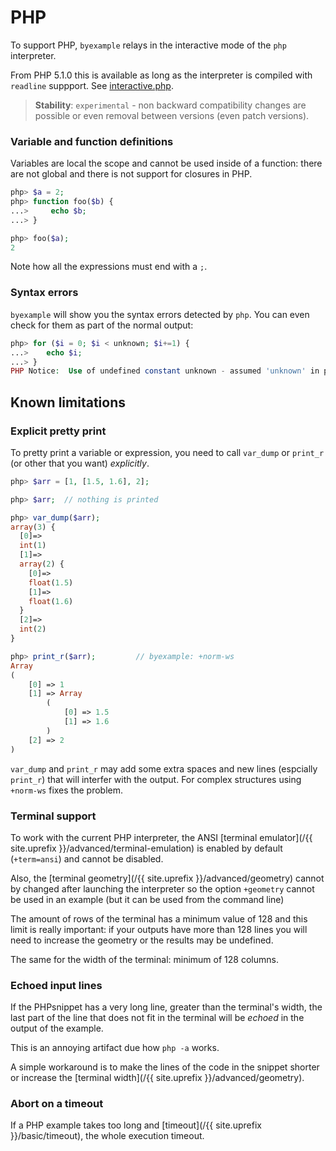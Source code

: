 # PHP

To support PHP, ``byexample`` relays in the interactive mode of the ``php``
interpreter.

From PHP 5.1.0 this is available as long as the interpreter is compiled with
``readline`` suppport. See [interactive.php](https://www.php.net/manual/en/features.commandline.interactive.php).

> **Stability**: ``experimental`` - non backward compatibility changes are
> possible or even removal between versions (even patch versions).

### Variable and function definitions

Variables are local the scope and cannot be used inside of a function:
there are not global and there is not support for closures in PHP.

```php
php> $a = 2;
php> function foo($b) {
...>     echo $b;
...> }

php> foo($a);
2
```

Note how all the expressions must end with a ``;``.

### Syntax errors

``byexample`` will show you the syntax errors detected by ``php``.
You can even check for them as part of the normal output:

```php
php> for ($i = 0; $i < unknown; $i+=1) {
...>    echo $i;
...> }
PHP Notice:  Use of undefined constant unknown - assumed 'unknown' in php shell code on line <...>
```

## Known limitations

### Explicit pretty print

To pretty print a variable or expression, you need to call ``var_dump``
or ``print_r`` (or other that you want) *explicitly*.

```php
php> $arr = [1, [1.5, 1.6], 2];

php> $arr;  // nothing is printed

php> var_dump($arr);
array(3) {
  [0]=>
  int(1)
  [1]=>
  array(2) {
    [0]=>
    float(1.5)
    [1]=>
    float(1.6)
  }
  [2]=>
  int(2)
}

php> print_r($arr);         // byexample: +norm-ws
Array
(
    [0] => 1
    [1] => Array
        (
            [0] => 1.5
            [1] => 1.6
        )
    [2] => 2
)
```

``var_dump`` and ``print_r`` may add some extra spaces and
new lines (espcially ``print_r``) that will interfer with the output.
For complex structures using ``+norm-ws`` fixes the problem.

### Terminal support

To work with the current PHP interpreter, the ANSI
[terminal emulator](/{{ site.uprefix }}/advanced/terminal-emulation) is
enabled by default (``+term=ansi``) and cannot be disabled.

Also, the [terminal geometry](/{{ site.uprefix }}/advanced/geometry)
cannot by changed after launching the interpreter
so the option ``+geometry`` cannot be used in an example (but it can be
used from the command line)

The amount of rows of the terminal has a minimum value of 128 and this limit
is really important: if your outputs have more than 128 lines you will need
to increase the geometry or the results may be undefined.

The same for the width of the terminal: minimum of 128 columns.

### Echoed input lines

If the PHPsnippet has a very long line, greater than the terminal's width,
the last part of the line that does not fit in the terminal will be *echoed*
in the output of the example.

This is an annoying artifact due how ``php -a`` works.

A simple workaround is to make the lines of the code in the snippet
shorter or increase the
[terminal width](/{{ site.uprefix }}/advanced/geometry).

### Abort on a timeout

If a PHP example takes too long and
[timeout](/{{ site.uprefix }}/basic/timeout), the whole execution
timeout.

